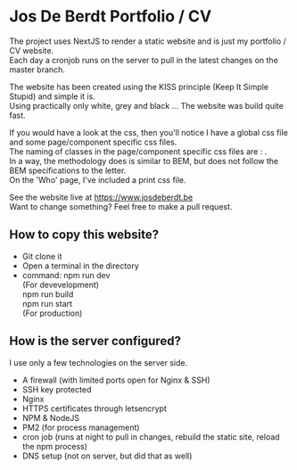 # Jos De Berdt Portfolio / CV

The project uses NextJS to render a static website and is just my portfolio / CV website.  
Each day a cronjob runs on the server to pull in the latest changes on the master branch.  

The website has been created using the KISS principle (Keep It Simple Stupid) and simple it is.   
Using practically only white, grey and black ... The website was build quite fast.   

If you would have a look at the css, then you'll notice I have a global css file and some page/component specific css files.  
The naming of classes in the page/component specific css files are : <component><TypeComponent><Action>.  
In a way, the methodology does is similar to BEM, but does not follow the BEM specifications to the letter.  
On the 'Who' page, I've included a print css file.  

See the website live at https://www.josdeberdt.be  
Want to change something? Feel free to make a pull request.

## How to copy this website?
- Git clone it
- Open a terminal in the directory
- command: npm run dev  
  (For devevelopment)  
  npm run build   
  npm run start  
  (For production)  
  
## How is the server configured?
I use only a few technologies on the server side.  
- A firewall (with limited ports open for Nginx & SSH)
- SSH key protected
- Nginx
- HTTPS certificates through letsencrypt
- NPM & NodeJS
- PM2 (for process management)  
- cron job (runs at night to pull in changes, rebuild the static site, reload the npm process)
- DNS setup (not on server, but did that as well)
